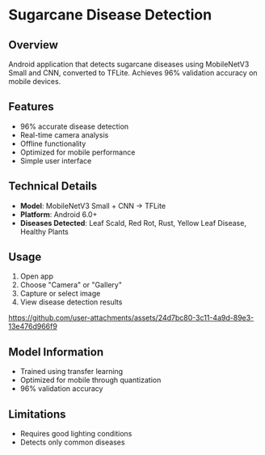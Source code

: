 # Sugarcane Disease Detection

## Overview
Android application that detects sugarcane diseases using MobileNetV3 Small and CNN, converted to TFLite. Achieves 96% validation accuracy on mobile devices.

## Features
- 96% accurate disease detection
- Real-time camera analysis
- Offline functionality
- Optimized for mobile performance
- Simple user interface

## Technical Details
- **Model**: MobileNetV3 Small + CNN → TFLite
- **Platform**: Android 6.0+
- **Diseases Detected**: Leaf Scald, Red Rot, Rust, Yellow Leaf Disease, Healthy Plants

## Usage
1. Open app
2. Choose "Camera" or "Gallery"
3. Capture or select image
4. View disease detection results

https://github.com/user-attachments/assets/24d7bc80-3c11-4a9d-89e3-13e476d966f9

## Model Information
- Trained using transfer learning
- Optimized for mobile through quantization
- 96% validation accuracy

## Limitations
- Requires good lighting conditions
- Detects only common diseases





